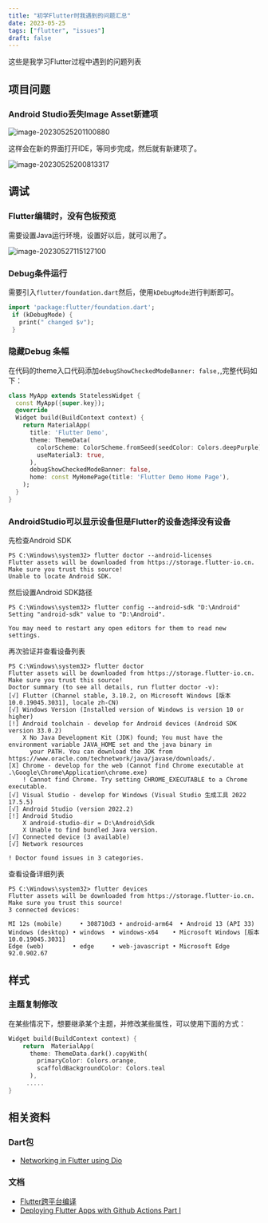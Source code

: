 ```yaml
---
title: "初学Flutter时我遇到的问题汇总"
date: 2023-05-25
tags: ["flutter", "issues"]
draft: false
---
```

这些是我学习Flutter过程中遇到的问题列表
## 项目问题
### Android Studio丢失Image Asset新建项

![image-20230525201100880](https://assets.czyt.tech/img/project-opt-for-image-asset.png)

这样会在新的界面打开IDE，等同步完成，然后就有新建项了。

![image-20230525200813317](https://assets.czyt.tech/img/new-image-asset-dialog.png)

## 调试
### Flutter编辑时，没有色板预览

需要设置Java运行环境，设置好以后，就可以用了。

![image-20230527115127100](https://assets.czyt.tech/img/flutter-color-swatch.png)
### Debug条件运行
需要引入`flutter/foundation.dart`然后，使用`kDebugMode`进行判断即可。
```dart
import 'package:flutter/foundation.dart';
 if (kDebugMode) {
   print(" changed $v");
 }
```
### 隐藏Debug 条幅
在代码的theme入口代码添加`debugShowCheckedModeBanner: false,`,完整代码如下：

```dart
class MyApp extends StatelessWidget {
  const MyApp({super.key});
  @override
  Widget build(BuildContext context) {
    return MaterialApp(
      title: 'Flutter Demo',
      theme: ThemeData(
        colorScheme: ColorScheme.fromSeed(seedColor: Colors.deepPurple),
        useMaterial3: true,
      ),
      debugShowCheckedModeBanner: false,
      home: const MyHomePage(title: 'Flutter Demo Home Page'),
    );
  }
}
```
### AndroidStudio可以显示设备但是Flutter的设备选择没有设备
先检查Android SDK
```
PS C:\Windows\system32> flutter doctor --android-licenses
Flutter assets will be downloaded from https://storage.flutter-io.cn. Make sure you trust this source!
Unable to locate Android SDK.
```
然后设置Android SDK路径
```
PS C:\Windows\system32> flutter config --android-sdk "D:\Android"
Setting "android-sdk" value to "D:\Android".

You may need to restart any open editors for them to read new settings.
```
再次验证并查看设备列表
```
PS C:\Windows\system32> flutter doctor
Flutter assets will be downloaded from https://storage.flutter-io.cn. Make sure you trust this source!
Doctor summary (to see all details, run flutter doctor -v):
[√] Flutter (Channel stable, 3.10.2, on Microsoft Windows [版本 10.0.19045.3031], locale zh-CN)
[√] Windows Version (Installed version of Windows is version 10 or higher)
[!] Android toolchain - develop for Android devices (Android SDK version 33.0.2)
    X No Java Development Kit (JDK) found; You must have the environment variable JAVA_HOME set and the java binary in
      your PATH. You can download the JDK from https://www.oracle.com/technetwork/java/javase/downloads/.
[X] Chrome - develop for the web (Cannot find Chrome executable at .\Google\Chrome\Application\chrome.exe)
    ! Cannot find Chrome. Try setting CHROME_EXECUTABLE to a Chrome executable.
[√] Visual Studio - develop for Windows (Visual Studio 生成工具 2022 17.5.5)
[√] Android Studio (version 2022.2)
[!] Android Studio
    X android-studio-dir = D:\Android\Sdk
    X Unable to find bundled Java version.
[√] Connected device (3 available)
[√] Network resources

! Doctor found issues in 3 categories.
```
查看设备详细列表
```
PS C:\Windows\system32> flutter devices
Flutter assets will be downloaded from https://storage.flutter-io.cn. Make sure you trust this source!
3 connected devices:

MI 12s (mobile)     • 308710d3 • android-arm64  • Android 13 (API 33)
Windows (desktop) • windows  • windows-x64    • Microsoft Windows [版本 10.0.19045.3031]
Edge (web)        • edge     • web-javascript • Microsoft Edge 92.0.902.67
```
## 样式
### 主题复制修改
在某些情况下，想要继承某个主题，并修改某些属性，可以使用下面的方式：
```dart
Widget build(BuildContext context) {
    return  MaterialApp(
      theme: ThemeData.dark().copyWith(
        primaryColor: Colors.orange,
        scaffoldBackgroundColor: Colors.teal
      ),
     .....
}
```

## 相关资料

### Dart包

+ [Networking in Flutter using Dio](https://blog.logrocket.com/networking-flutter-using-dio/)
### 文档
+ [Flutter跨平台编译](https://github.com/flexi-creator/multiplat)
+ [Deploying Flutter Apps with Github Actions Part I](https://blog.auguron.com/deploying-flutter-apps-with-github-actions-c547c23c0e2f)
